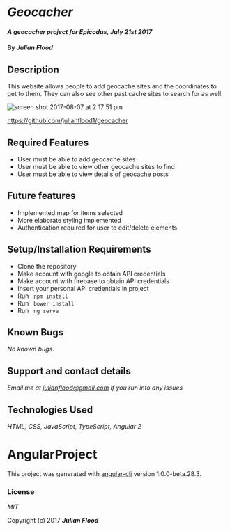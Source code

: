 # _Geocacher_

#### _A geocacher project for Epicodus, July 21st 2017_

#### By _**Julian Flood**_

## Description

This website allows people to add geocache sites and the coordinates to get to them. They can also see other past cache sites to search for as well.

![screen shot 2017-08-07 at 2 17 51 pm](https://user-images.githubusercontent.com/24885660/29046227-5916aa56-7b7b-11e7-9896-5677b1694222.png)


https://github.com/julianflood1/geocacher


## Required Features

+ User must be able to add geocache sites
+ User must be able to view other geocache sites to find
+ User must be able to view details of geocache posts


## Future features

+ Implemented map for items selected
+ More elaborate styling implemented
+ Authentication required for user to edit/delete elements

## Setup/Installation Requirements

+ Clone the repository
+ Make account with google to obtain API credentials
+ Make account with firebase to obtain API credentials
+ Insert your personal API credentials in project
+ Run <code> npm install </code>
+ Run <code> bower install </code>
+ Run <code> ng serve </code>




## Known Bugs

_No known bugs._

## Support and contact details

_Email me at julianflood@gmail.com if you run into any issues_

## Technologies Used

_HTML, CSS, JavaScript, TypeScript, Angular 2_

# AngularProject

This project was generated with [angular-cli](https://github.com/angular/angular-cli) version 1.0.0-beta.28.3.


### License

*MIT*

Copyright (c) 2017 **_Julian Flood_**
